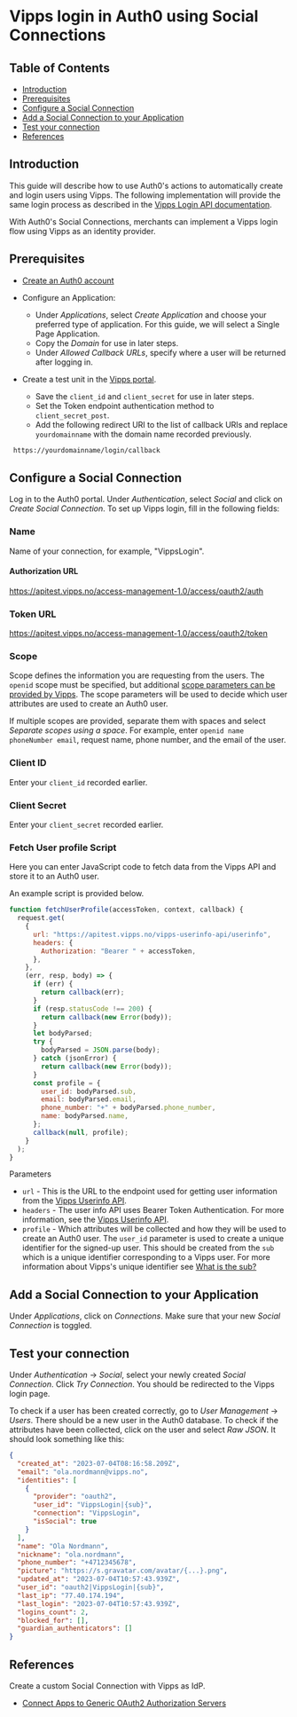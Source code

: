 <!-- START_METADATA
---
title: Vipps login in Auth0 using Social Connections
sidebar_label: Login using Social Connections
sidebar_position: 191
pagination_next: null
pagination_prev: null
---
END_METADATA -->

# Vipps login in Auth0 using Social Connections

<!-- START_COMMENT -->
## Table of Contents

* [Introduction](#introduction)
* [Prerequisites](#prerequisites)
* [Configure a Social Connection](#configure-a-social-connection)
* [Add a Social Connection to your Application](#add-a-social-connection-to-your-application)
* [Test your connection](#test-your-connection)
* [References](#references)
<!-- END_COMMENT -->

## Introduction

This guide will describe how to use Auth0's actions to automatically create and login users using Vipps. The following implementation will provide the same login process as described in the [Vipps Login API documentation](https://developer.vippsmobilepay.com/docs/APIs/login-api/how-it-works/vipps-login-api-howitworks/#the-login-process).

With Auth0's Social Connections, merchants can implement a Vipps login flow using Vipps as an identity provider.

## Prerequisites

* [Create an Auth0 account](https://auth0.com/signup)
* Configure an Application:

  * Under *Applications*, select *Create Application* and choose your preferred type of application. For this guide, we will select a Single Page Application.
  * Copy the *Domain* for use in later steps.
  * Under *Allowed Callback URLs*, specify where a user will be returned after logging in.

* Create a test unit in the [Vipps portal](https://developer.vippsmobilepay.com/docs/vipps-developers/developer-resources/portal/).

  * Save the `client_id` and `client_secret` for use in later steps.
  * Set the Token endpoint authentication method to `client_secret_post`.
  * Add the following redirect URI to the list of callback URIs and replace `yourdomainname` with the domain name recorded previously.

```bash
 https://yourdomainname/login/callback
```

## Configure a Social Connection

Log in to the Auth0 portal. Under *Authentication*, select *Social* and click on *Create Social Connection*. To set up Vipps login, fill in the following fields:

### Name

Name of your connection, for example, "VippsLogin".

#### Authorization URL

<https://apitest.vipps.no/access-management-1.0/access/oauth2/auth>

### Token URL

<https://apitest.vipps.no/access-management-1.0/access/oauth2/token>

### Scope

Scope defines the information you are requesting from the users. The `openid` scope must be specified, but additional
[scope parameters can be provided by Vipps](https://developer.vippsmobilepay.com/docs/APIs/login-api/api-guide/core-concepts/#scopes).
The scope parameters will be used to decide which user attributes are used to create an Auth0 user.

If multiple scopes are provided, separate them with spaces and select *Separate scopes using a space*.
For example, enter `openid name phoneNumber email`, request name, phone number, and the email of the user.

### Client ID

Enter your `client_id` recorded earlier.

### Client Secret

Enter your `client_secret` recorded earlier.

### Fetch User profile Script

Here you can enter JavaScript code to fetch data from the Vipps API and store it to an Auth0 user.

An example script is provided below.

```js
function fetchUserProfile(accessToken, context, callback) {
  request.get(
    {
      url: "https://apitest.vipps.no/vipps-userinfo-api/userinfo",
      headers: {
        Authorization: "Bearer " + accessToken,
      },
    },
    (err, resp, body) => {
      if (err) {
        return callback(err);
      }
      if (resp.statusCode !== 200) {
        return callback(new Error(body));
      }
      let bodyParsed;
      try {
        bodyParsed = JSON.parse(body);
      } catch (jsonError) {
        return callback(new Error(body));
      }
      const profile = {
        user_id: bodyParsed.sub,
        email: bodyParsed.email,
        phone_number: "+" + bodyParsed.phone_number,
        name: bodyParsed.name,
      };
      callback(null, profile);
    }
  );
}
```

Parameters

* `url` - This is the URL to the endpoint used for getting user information from the [Vipps Userinfo API](https://developer.vippsmobilepay.com/docs/APIs/userinfo-api/).
* `headers` - The user info API uses Bearer Token Authentication. For more information, see the [Vipps Userinfo API](https://developer.vippsmobilepay.com/docs/APIs/userinfo-api/).
* `profile` - Which attributes will be collected and how they will be used to create an Auth0 user. The `user_id` parameter is used to create a unique identifier for the signed-up user. This should be created from the `sub` which is a unique identifier corresponding to a Vipps user. For more information about Vipps's unique identifier see [What is the sub?](https://developer.vippsmobilepay.com/docs/APIs/userinfo-api/userinfo-api-faq/#what-is-the-sub)

## Add a Social Connection to your Application

Under *Applications*, click on *Connections*. Make sure that your new *Social Connection* is toggled.

## Test your connection

Under *Authentication* -> *Social*, select your newly created *Social Connection*. Click *Try Connection*. You should be redirected to the Vipps login page.

To check if a user has been created correctly, go to *User Management* -> *Users*. There should be a new user in the Auth0 database. To check if the attributes have been collected, click on the user and select *Raw JSON*. It should look something like this:

```json
{
  "created_at": "2023-07-04T08:16:58.209Z",
  "email": "ola.nordmann@vipps.no",
  "identities": [
    {
      "provider": "oauth2",
      "user_id": "VippsLogin|{sub}",
      "connection": "VippsLogin",
      "isSocial": true
    }
  ],
  "name": "Ola Nordmann",
  "nickname": "ola.nordmann",
  "phone_number": "+4712345678",
  "picture": "https://s.gravatar.com/avatar/{...}.png",
  "updated_at": "2023-07-04T10:57:43.939Z",
  "user_id": "oauth2|VippsLogin|{sub}",
  "last_ip": "77.40.174.194",
  "last_login": "2023-07-04T10:57:43.939Z",
  "logins_count": 2,
  "blocked_for": [],
  "guardian_authenticators": []
}
```

## References

Create a custom Social Connection with Vipps as IdP.

* [Connect Apps to Generic OAuth2 Authorization Servers](https://auth0.com/docs/authenticate/identity-providers/social-identity-providers/oauth2)
